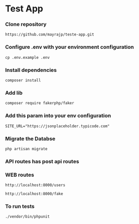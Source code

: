 # Test App

### Clone repository

`https://github.com/mayrajp/teste-app.git`

### Configure .env with your environment configuration

`cp .env.example .env`

### Install dependencies

`composer install`

### Add lib

`composer require fakerphp/faker`

### Add this param into your env configuration

`SITE_URL="https://jsonplaceholder.typicode.com"`

### Migrate the Databse

`php artisan migrate`

### API routes has post api routes

### WEB routes

`http://localhost:8000/users`

`http://localhost:8000/fake`

### To run tests

`./vendor/bin/phpunit`




